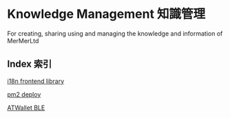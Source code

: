 # Knowledge Management 知識管理
For creating, sharing using and managing the knowledge and information of MerMerLtd

## Index 索引
[i18n frontend library](i18n-Frontend-Library.md)

[pm2 deploy](pm2-deploy.md)

[ATWallet BLE](ATWallet-BLE.md)
